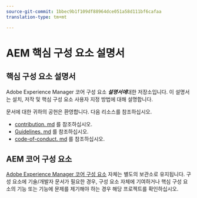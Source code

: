 ```yaml
---
source-git-commit: 1bbec9b1f109df88964dce051a58d111bf6cafaa
translation-type: tm+mt

---
```

# AEM 핵심 구성 요소 설명서

## 핵심 구성 요소 설명서

Adobe Experience Manager 코어 구성 요소 ***설명서에***대한 저장소입니다. 이 설명서는 설치, 저작 및 핵심 구성 요소 사용자 지정 방법에 대해 설명합니다.

문서에 대한 귀하의 공헌은 환영합니다. 다음 리소스를 참조하십시오.

* [contribution. md](contributing.md) 를 참조하십시오.
* [Guidelines. md](guidelines.md) 를 참조하십시오.
* [code-of-conduct. md](code-of-conduct.md) 를 참조하십시오.

## AEM 코어 구성 요소

[Adobe Experience Manager 코어 구성 요소](https://github.com/adobe/aem-core-wcm-components) 자체는 별도의 보관소로 유지됩니다. 구성 요소에 기술/개발자 문서가 필요한 경우, 구성 요소 자체에 기여하거나 핵심 구성 요소의 기능 또는 기능에 문제를 제기해야 하는 경우 해당 프로젝트를 확인하십시오.